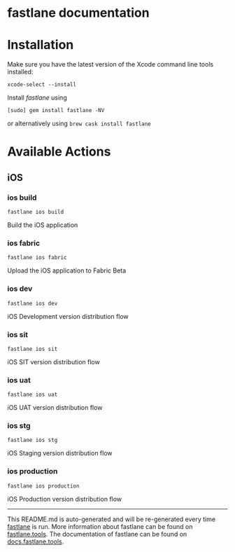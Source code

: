 fastlane documentation
================
# Installation

Make sure you have the latest version of the Xcode command line tools installed:

```
xcode-select --install
```

Install _fastlane_ using
```
[sudo] gem install fastlane -NV
```
or alternatively using `brew cask install fastlane`

# Available Actions
## iOS
### ios build
```
fastlane ios build
```
Build the iOS application
### ios fabric
```
fastlane ios fabric
```
Upload the iOS application to Fabric Beta
### ios dev
```
fastlane ios dev
```
iOS Development version distribution flow
### ios sit
```
fastlane ios sit
```
iOS SIT version distribution flow
### ios uat
```
fastlane ios uat
```
iOS UAT version distribution flow
### ios stg
```
fastlane ios stg
```
iOS Staging version distribution flow
### ios production
```
fastlane ios production
```
iOS Production version distribution flow

----

This README.md is auto-generated and will be re-generated every time [fastlane](https://fastlane.tools) is run.
More information about fastlane can be found on [fastlane.tools](https://fastlane.tools).
The documentation of fastlane can be found on [docs.fastlane.tools](https://docs.fastlane.tools).

